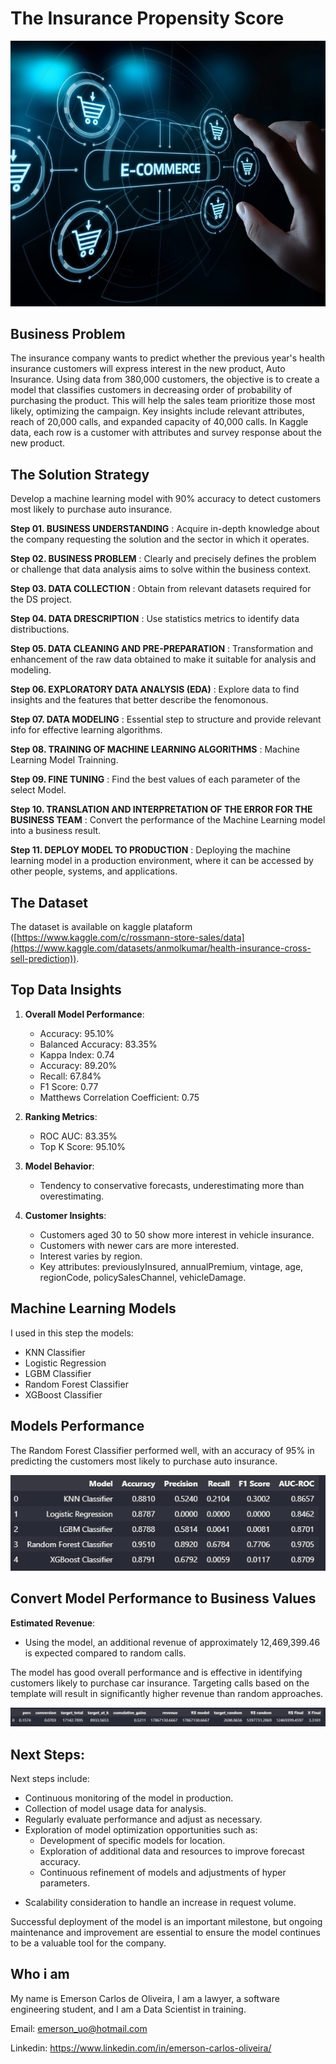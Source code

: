 # The Insurance Propensity Score

![Sales Forescast](img/e-commerce.jpg)

## Business Problem

The insurance company wants to predict whether the previous year's health insurance customers will express interest in the new product, Auto Insurance. 
Using data from 380,000 customers, the objective is to create a model that classifies customers in decreasing order of probability of purchasing the product. 
This will help the sales team prioritize those most likely, optimizing the campaign. Key insights include relevant attributes, reach of 20,000 calls, and expanded capacity of 40,000 calls. 
In Kaggle data, each row is a customer with attributes and survey response about the new product.

## The Solution Strategy

Develop a machine learning model with 90% accuracy to detect customers most likely to purchase auto insurance.

**Step 01. BUSINESS UNDERSTANDING** : Acquire in-depth knowledge about the company requesting the solution and the sector in which it operates.

**Step 02. BUSINESS PROBLEM** : Clearly and precisely defines the problem or challenge that data analysis aims to solve within the business context.

**Step 03. DATA COLLECTION** : Obtain from relevant datasets required for the DS project.

**Step 04. DATA DRESCRIPTION** : Use statistics metrics to identify data distribuctions.

**Step 05. DATA CLEANING AND PRE-PREPARATION** : Transformation and enhancement of the raw data obtained to make it suitable for analysis and modeling.

**Step 06. EXPLORATORY DATA ANALYSIS (EDA)** : Explore data to find insights and the features that better describe the fenomonous.

**Step 07. DATA MODELING** : Essential step to structure and provide relevant info for effective learning algorithms.

**Step 08. TRAINING OF MACHINE LEARNING ALGORITHMS** : Machine Learning Model Trainning.

**Step 09. FINE TUNING** : Find the best values of each parameter of the select Model.

**Step 10. TRANSLATION AND INTERPRETATION OF THE ERROR FOR THE BUSINESS TEAM** : Convert the performance of the Machine Learning model into a business result.

**Step 11. DEPLOY MODEL TO PRODUCTION** : Deploying the machine learning model in a production environment, where it can be accessed by other people, systems, and applications.


## The Dataset

The dataset is available on kaggle plataform ([https://www.kaggle.com/c/rossmann-store-sales/data](https://www.kaggle.com/datasets/anmolkumar/health-insurance-cross-sell-prediction)).


## Top Data Insights 

1. **Overall Model Performance**:
   - Accuracy: 95.10%
   - Balanced Accuracy: 83.35%
   - Kappa Index: 0.74
   - Accuracy: 89.20%
   - Recall: 67.84%
   - F1 Score: 0.77
   - Matthews Correlation Coefficient: 0.75

2. **Ranking Metrics**:
   - ROC AUC: 83.35%
   - Top K Score: 95.10%

3. **Model Behavior**:
   - Tendency to conservative forecasts, underestimating more than overestimating.

4. **Customer Insights**:
   - Customers aged 30 to 50 show more interest in vehicle insurance.
   - Customers with newer cars are more interested.
   - Interest varies by region.
   - Key attributes: previouslyInsured, annualPremium, vintage, age, regionCode, policySalesChannel, vehicleDamage.

## Machine Learning Models

I used in this step the models:
* KNN Classifier
* Logistic Regression
* LGBM Classifier
* Random Forest Classifier
* XGBoost Classifier

## Models Performance

The Random Forest Classifier performed well, with an accuracy of 95% in predicting the customers most likely to purchase auto insurance.

![RFCFinalPerformance](img/performance_model.png)


## Convert Model Performance to Business Values
**Estimated Revenue**:
   - Using the model, an additional revenue of approximately 12,469,399.46 is expected compared to random calls.

The model has good overall performance and is effective in identifying customers likely to purchase car insurance. Targeting calls based on the template will result in significantly higher revenue than random approaches.

![salesByCompetitionDistance](img/estimated_revenue.png)

## Next Steps:
Next steps include:
+ Continuous monitoring of the model in production.
+ Collection of model usage data for analysis.
+ Regularly evaluate performance and adjust as necessary.
+ Exploration of model optimization opportunities such as:
    - Development of specific models for location.
    - Exploration of additional data and resources to improve forecast accuracy.
    - Continuous refinement of models and adjustments of hyper parameters.
- Scalability consideration to handle an increase in request volume.

Successful deployment of the model is an important milestone, but ongoing maintenance and improvement are essential to ensure the model continues to be a valuable tool for the company.

## Who i am

My name is Emerson Carlos de Oliveira, I am a lawyer, a software engineering student, and I am a Data Scientist in training.

Email: emerson_uo@hotmail.com

Linkedin: https://www.linkedin.com/in/emerson-carlos-oliveira/
